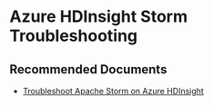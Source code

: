 <properties
    pageTitle="Storm: Troubleshooting"
    description="TSG / How-to for know scenario"
    service="microsoft.hdinsight"
    resource="clusters"
    authors="dhgoelmsft"
    ms.author="dhgoel"
    displayOrder=""
    selfHelpType="Generic"
    supportTopicIds="32629151"
    resourceTags=""
    productPesIds="15078"
    cloudEnvironments="public"
    articleId="hdinsight-storm-error-failure"
/>
# Azure HDInsight Storm Troubleshooting

## **Recommended Documents**

* [Troubleshoot Apache Storm on Azure HDInsight](https://docs.microsoft.com/azure/hdinsight/storm/apache-troubleshoot-storm)
